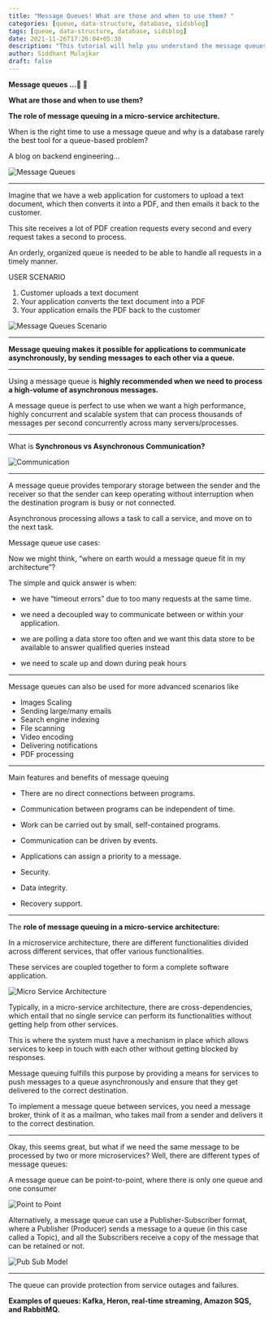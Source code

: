 ```yaml
---
title: "Message Queues! What are those and when to use them? "
categories: [queue, data-structure, database, sidsblog]
tags: [queue, data-structure, database, sidsblog]
date: 2021-11-26T17:26:04+05:30
description: "This tutorial will help you understand the message queues."
author: Siddhant Mulajkar
draft: false
---
```


**Message queues ...📨 📨**

**What are those and when to use them?**

**The role of message queuing in a micro-service architecture.**

When is the right time to use a message queue and why is a database rarely the best tool for a queue-based problem?

A blog on backend engineering...

![Message Queues](/images/messagequeue/messagequeue1.png)

--------------------------------------------------------------------------


Imagine that we have a web application for customers to upload a text document, which then converts it into a PDF, and then emails it back to the customer. 

This site receives a lot of PDF creation requests every second and every request takes a second to process. 


An orderly, organized queue is needed to be able to handle all requests in a timely manner.

USER SCENARIO
1. Customer uploads a text document
2. Your application converts the text document into a PDF
3. Your application emails the PDF back to the customer

![Message Queues Scenario](/images/messagequeue/messagequeue2.png)

--------------------------------------------------------------------------

**Message queuing makes it possible for applications to communicate asynchronously, by sending messages to each other via a queue.**

--------------------------------------------------------------------------

Using a message queue is **highly recommended when we need to process a high-volume of asynchronous messages.**

A message queue is perfect to use when we want a high performance, highly concurrent and scalable system that can process thousands of messages per second concurrently across many servers/processes.

--------------------------------------------------------------------------

What is **Synchronous vs Asynchronous Communication?**

![Communication](/images/messagequeue/messagequeue3.png)

--------------------------------------------------------------------------

A message queue provides temporary storage between the sender and the receiver so that the sender can keep operating without interruption when the destination program is busy or not connected.

Asynchronous processing allows a task to call a service, and move on to the next task.


Message queue use cases:

Now we might think, “where on earth would a message queue fit in my architecture”? 

The simple and quick answer is when:

- we have “timeout errors” due to too many requests at the same time.

- we need a decoupled way to communicate between or within your application.

- we are polling a data store too often and we want this data store to be available to answer qualified queries instead

- we need to scale up and down during peak hours

--------------------------------------------------------------------------

Message queues can also be used for more advanced scenarios like

- Images Scaling
- Sending large/many emails
- Search engine indexing
- File scanning
- Video encoding
- Delivering notifications
- PDF processing

--------------------------------------------------------------------------

Main features and benefits of message queuing

- There are no direct connections between programs.

- Communication between programs can be independent of time.

- Work can be carried out by small, self-contained programs.

- Communication can be driven by events.

- Applications can assign a priority to a message.

- Security.

- Data integrity.

- Recovery support.

--------------------------------------------------------------------------


The **role of message queuing in a micro-service architecture:**

In a microservice architecture, there are different functionalities divided across different services, that offer various functionalities. 

These services are coupled together to form a complete software application.

![Micro Service Architecture](/images/messagequeue/messagequeue4.png)


Typically, in a micro-service architecture, there are cross-dependencies, which entail that no single service can perform its functionalities without getting help from other services. 


This is where the system must have a mechanism in place which allows services to keep in touch with each other without getting blocked by responses.


Message queuing fulfills this purpose by providing a means for services to push messages to a queue asynchronously and ensure that they get delivered to the correct destination.


To implement a message queue between services, you need a message broker, think of it as a mailman, who takes mail from a sender and delivers it to the correct destination.

--------------------------------------------------------------------------

Okay, this seems great, but what if we need the same message to be processed by two or more microservices? Well, there are different types of message queues:

A message queue can be point-to-point, where there is only one queue and one consumer

![Point to Point](/images/messagequeue/messagequeue8.png)


Alternatively, a message queue can use a Publisher-Subscriber format, where a Publisher (Producer) sends a message to a queue (in this case called a Topic), and all the Subscribers receive a copy of the message that can be retained or not.

![Pub Sub Model](/images/messagequeue/messagequeue7.png)


--------------------------------------------------------------------------

The queue can provide protection from service outages and failures.

**Examples of queues: Kafka, Heron, real-time streaming, Amazon SQS, and RabbitMQ.**